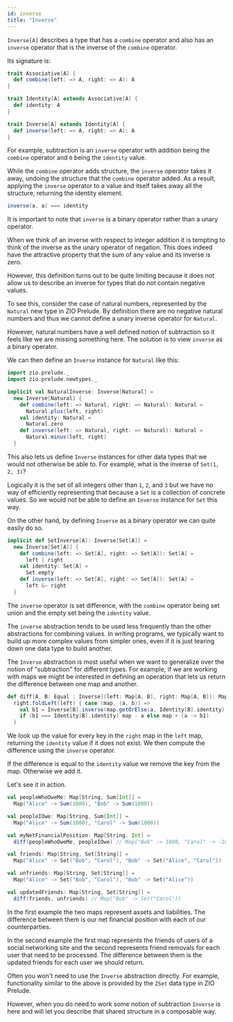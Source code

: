 ```yaml
---
id: inverse
title: "Inverse"
---
```


`Inverse[A]` describes a type that has a `combine` operator and also has an `inverse` operator that is the inverse of the `combine` operator.

Its signature is:

```scala mdoc
trait Associative[A] {
  def combine(left: => A, right: => A): A
}

trait Identity[A] extends Associative[A] {
  def identity: A
}

trait Inverse[A] extends Identity[A] {
  def inverse(left: => A, right: => A): A
}
```

For example, subtraction is an `inverse` operator with addition being the `combine` operator and `0` being the `identity` value.

While the `combine` operator adds structure, the `inverse` operator takes it away, undoing the structure that the `combine` operator added. As a result, applying the `inverse` operator to a value and itself takes away all the structure, returning the identity element.

```scala
inverse(a, a) === identity
```

It is important to note that `inverse` is a binary operator rather than a unary operator.

When we think of an inverse with respect to integer addition it is tempting to think of the inverse as the unary operator of negation. This does indeed have the attractive property that the sum of any value and its inverse is zero.

However, this definition turns out to be quite limiting because it does not allow us to describe an inverse for types that do not contain negative values.

To see this, consider the case of natural numbers, represented by the `Natural` new type in ZIO Prelude. By definition there are no negative natural numbers and thus we cannot define a unary inverse operator for `Natural`.

However, natural numbers have a well defined notion of subtraction so it feels like we are missing something here. The solution is to view `inverse` as a binary operator.

We can then define an `Inverse` instance for `Natural` like this:

```scala mdoc:reset
import zio.prelude._
import zio.prelude.newtypes._

implicit val NaturalInverse: Inverse[Natural] =
  new Inverse[Natural] {
    def combine(left: => Natural, right: => Natural): Natural =
      Natural.plus(left, right)
    val identity: Natural =
      Natural.zero
    def inverse(left: => Natural, right: => Natural): Natural =
      Natural.minus(left, right)
  }
```

This also lets us define `Inverse` instances for other data types that we would not otherwise be able to. For example, what is the inverse of `Set(1, 2, 3)`?

Logically it is the set of all integers other than `1`, `2`, and `3` but we have no way of efficiently representing that because a `Set` is a collection of concrete values. So we would not be able to define an `Inverse` instance for `Set` this way.

On the other hand, by defining `Inverse` as a binary operator we can quite easily do so.

```scala mdoc
implicit def SetInverse[A]: Inverse[Set[A]] =
  new Inverse[Set[A]] {
    def combine(left: => Set[A], right: => Set[A]): Set[A] =
      left | right
    val identity: Set[A] =
      Set.empty
    def inverse(left: => Set[A], right: => Set[A]): Set[A] =
      left &~ right
  }
```

The `inverse` operator is set difference, with the `combine` operator being set union and the empty set being the `identity` value.

The `inverse` abstraction tends to be used less frequently than the other abstractions for combining values. In writing programs, we typically want to build up more complex values from simpler ones, even if it is just tearing down one data type to build another.

The `Inverse` abstraction is most useful when we want to generalize over the notion of "subtraction" for different types. For example, if we are working with maps we might be interested in defining an operation that lets us return the difference between one map and another.

```scala mdoc
def diff[A, B: Equal : Inverse](left: Map[A, B], right: Map[A, B]): Map[A, B] =
  right.foldLeft(left) { case (map, (a, b)) =>
    val b1 = Inverse[B].inverse(map.getOrElse(a, Identity[B].identity), b)
    if (b1 === Identity[B].identity) map - a else map + (a -> b1)
  }
```

We look up the value for every key in the `right` map in the `left` map, returning the `identity` value if it does not exist. We then compute the difference using the `inverse` operator.

If the difference is equal to the `identity` value we remove the key from the map. Otherwise we add it.

Let's see it in action.

```scala mdoc
val peopleWhoOweMe: Map[String, Sum[Int]] =
  Map("Alice" -> Sum(1000), "Bob" -> Sum(1000))

val peopleIOwe: Map[String, Sum[Int]] =
  Map("Alice" -> Sum(1000), "Carol" -> Sum(1000))

val myNetFinancialPosition: Map[String, Int] =
  diff(peopleWhoOweMe, peopleIOwe) // Map("Bob" -> 1000, "Carol" -> -1000)

val friends: Map[String, Set[String]] =
  Map("Alice" -> Set("Bob", "Carol"), "Bob" -> Set("Alice", "Carol"))

val unfriends: Map[String, Set[String]] =
  Map("Alice" -> Set("Bob", "Carol"), "Bob" -> Set("Alice"))

val updatedFriends: Map[String, Set[String]] =
  diff(friends, unfriends) // Map("Bob" -> Set("Carol"))
```

In the first example the two maps represent assets and liabilities. The difference between them is our net financial position with each of our counterparties.

In the second example the first map represents the friends of users of a social networking site and the second represents friend removals for each user that need to be processed. The difference between them is the updated friends for each user we should return.

Often you won't need to use the `Inverse` abstraction directly. For example, functionality similar to the above is provided by the `ZSet` data type in ZIO Prelude.

However, when you do need to work some notion of subtraction `Inverse` is here and will let you describe that shared structure in a composable way.
